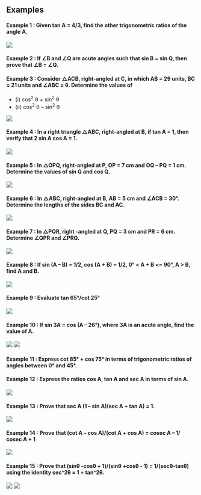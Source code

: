 ## Examples
#### Example 1 : Given tan A = 4/3, find the other trigonometric ratios of the angle A.
[![](https://img.youtube.com/vi/P6cvK1x9kJI/0.jpg)](https://www.youtube.com/watch?v=P6cvK1x9kJI)
#### Example 2 : If ∠B and ∠Q are acute angles such that sin B = sin Q, then prove that ∠B = ∠Q.
#### Example 3 : Consider △ACB, right-angled at C, in which AB = 29 units, BC = 21 units and ∠ABC = θ. Determine the values of
* (i) cos<sup>2</sup> θ + sin<sup>2</sup> θ
* (ii) cos<sup>2</sup> θ – sin<sup>2</sup> θ

[![](https://img.youtube.com/vi/9i7F_i2ZOOo/0.jpg)](https://www.youtube.com/watch?v=9i7F_i2ZOOo)
#### Example 4 : In a right triangle △ABC, right-angled at B, if tan A = 1, then verify that 2 sin A cos A = 1.
[![](https://img.youtube.com/vi/osjy9TREHk8/0.jpg)](https://www.youtube.com/watch?v=osjy9TREHk8)
#### Example 5 : In △OPQ, right-angled at P, OP = 7 cm and OQ – PQ = 1 cm. Determine the values of sin Q and cos Q.
[![](https://img.youtube.com/vi/XBUb5P6zb8o/0.jpg)](https://www.youtube.com/watch?v=XBUb5P6zb8o)
#### Example 6 : In △ABC, right-angled at B, AB = 5 cm and ∠ACB = 30°. Determine the lengths of the sides BC and AC.
[![](https://img.youtube.com/vi/96H0LLFq8Zs/0.jpg)](https://www.youtube.com/watch?v=96H0LLFq8Zs)
#### Example 7 : In △PQR, right -angled at Q, PQ = 3 cm and PR = 6 cm. Determine ∠QPR and ∠PRQ.
[![](https://img.youtube.com/vi/Bgch3Ejd0zU/0.jpg)](https://www.youtube.com/watch?v=Bgch3Ejd0zU)
#### Example 8 : If sin (A – B) = 1/2, cos (A + B) = 1/2, 0° < A + B <= 90°, A > B, find A and B.
[![](https://img.youtube.com/vi/uop-7YkhWQc/0.jpg)](https://www.youtube.com/watch?v=uop-7YkhWQc)
#### Example 9 : Evaluate tan 65°/cot 25°
[![](https://img.youtube.com/vi/v_vxp_OBo3A/0.jpg)](https://www.youtube.com/watch?v=v_vxp_OBo3A)
#### Example 10 : If sin 3A = cos (A – 26°), where 3A is an acute angle, find the value of A.
[![](https://img.youtube.com/vi/AxSqONKsJ88/0.jpg)](https://www.youtube.com/watch?v=AxSqONKsJ88)
[![](https://img.youtube.com/vi/tTxQbrk8JI4/0.jpg)](https://www.youtube.com/watch?v=tTxQbrk8JI4)
#### Example 11 : Express cot 85° + cos 75° in terms of trigonometric ratios of angles between 0° and 45°.
#### Example 12 : Express the ratios cos A, tan A and sec A in terms of sin A.
[![](https://img.youtube.com/vi/XaiYYi1qDCs/0.jpg)](https://www.youtube.com/watch?v=XaiYYi1qDCs)
#### Example 13 : Prove that sec A (1 – sin A)(sec A + tan A) = 1.
[![](https://img.youtube.com/vi/sV73h_EyTgo/0.jpg)](https://www.youtube.com/watch?v=sV73h_EyTgo)
#### Example 14 : Prove that (cot A – cos A)/(cot A + cos A) = cosec A – 1/ cosec A + 1
[![](https://img.youtube.com/vi/B8Fquw__O_g/0.jpg)](https://www.youtube.com/watch?v=B8Fquw__O_g)
#### Example 15 : Prove that (sinθ -cosθ + 1)/(sinθ +cosθ - 1) = 1/(secθ-tanθ) using the identity sec^2θ = 1 + tan^2θ.
[![](https://img.youtube.com/vi/zZh6-pKhTLw/0.jpg)](https://www.youtube.com/watch?v=zZh6-pKhTLw)
[![](https://img.youtube.com/vi/mDn3vEyh--A/0.jpg)](https://www.youtube.com/watch?v=mDn3vEyh--A)
